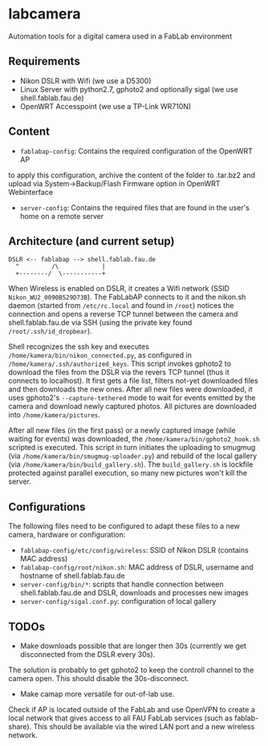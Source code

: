 # labcamera
Automation tools for a digital camera used in a FabLab environment 

## Requirements
* Nikon DSLR with Wifi (we use a D5300)
* Linux Server with python2.7, gphoto2 and optionally sigal (we use shell.fablab.fau.de)
* OpenWRT Accesspoint (we use a TP-Link WR710N)

## Content
* `fablabap-config`: Contains the required configuration of the OpenWRT AP

to apply this configuration, archive the content of the folder to .tar.bz2 and upload via System->Backup/Flash Firmware option in OpenWRT Webinterface

* `server-config`: Contains the required files that are found in the user's home on a remote server

## Architecture (and current setup)
```
DSLR <-- fablabap --> shell.fablab.fau.de
  ^         /\            |
  +--------/  \-----------+
```

When Wireless is enabled on DSLR, it creates a Wifi network (SSID `Nikon_WU2_0090B529D73B`). The FabLabAP connects to it and the nikon.sh daemon (started from `/etc/rc.local` and found in `/root`) notices the connection and opens a reverse TCP tunnel between the camera and shell.fablab.fau.de via SSH (using the private key found `/root/.ssh/id_dropbear`).

Shell recognizes the ssh key and executes `/home/kamera/bin/nikon_connected.py`, as configured in `/home/kamera/.ssh/authorized_keys`. This script invokes gphoto2 to download the files from the DSLR via the revers TCP tunnel (thus it connects to localhost). It first gets a file list, filters not-yet downloaded files and then downloads the new ones. After all new files were downloaded, it uses gphoto2's `--capture-tethered` mode to wait for events emitted by the camera and download newly captured photos. All pictures are downloaded into `/home/kamera/pictures`.

After all new files (in the first pass) or a newly captured image (while waiting for events) was downloaded, the `/home/kamera/bin/gphoto2_hook.sh` scripted is executed. This script in turn initiates the uploading to smugmug (via `/home/kamera/bin/smugmug-uploader.py`) and rebuild of the local gallery (via `/home/kamera/bin/build_gallery.sh`). The `build_gallery.sh` is lockfile protected against parallel execution, so many new pictures won't kill the server.

## Configurations
The following files need to be configured to adapt these files to a new camera, hardware or configuration:

* `fablabap-config/etc/config/wireless`: SSID of Nikon DSLR (contains MAC address)
* `fablabap-config/root/nikon.sh`: MAC address of DSLR, username and hostname of shell.fablab.fau.de
* `server-config/bin/*`: scripts that handle connection between shell.fablab.fau.de and DSLR, downloads and processes new images
* `server-config/sigal.conf.py`: configuration of local gallery

## TODOs
* Make downloads possible that are longer then 30s (currently we get disconnected from the DSLR every 30s).

The solution is probably to get gphoto2 to keep the controll channel to the camera open. This should disable the 30s-disconnect.

* Make camap more versatile for out-of-lab use.

Check if AP is located outside of the FabLab and use OpenVPN to create a local network that gives access to all FAU FabLab services (such as fablab-share). This should be available via the wired LAN port and a new wireless network.
